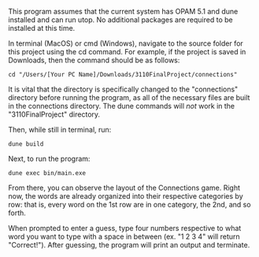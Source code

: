 This program assumes that the current system has OPAM 5.1 and dune installed and can run utop. No additional
packages are required to be installed at this time. 

In terminal (MacOS) or cmd (Windows), navigate to the source folder for this project using the cd command. For example, if the project is saved in Downloads, then the command should be as follows:

`cd "/Users/[Your PC Name]/Downloads/3110FinalProject/connections"`

It is vital that the directory is specifically changed to the "connections" directory before running
the program, as all of the necessary files are built in the connections directory. The dune commands will
*not* work in the "3110FinalProject" directory.

Then, while still in terminal, run:

`dune build`

Next, to run the program:

`dune exec bin/main.exe`

From there, you can observe the layout of the Connections game. Right now, the words are already organized
into their respective categories by row: that is, every word on the 1st row are in one category, the 2nd,
and so forth. 

When prompted to enter a guess, type four numbers respective to what word you want to type with a space in between (ex. "1 2 3 4" will return "Correct!"). After guessing, the program will print an output and terminate.
